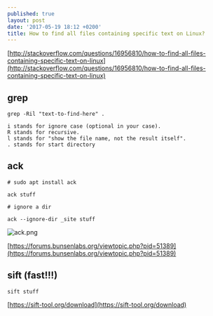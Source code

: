 ```yaml
---
published: true
layout: post
date: '2017-05-19 18:12 +0200'
title: How to find all files containing specific text on Linux?
---
```

[http://stackoverflow.com/questions/16956810/how-to-find-all-files-containing-specific-text-on-linux](http://stackoverflow.com/questions/16956810/how-to-find-all-files-containing-specific-text-on-linux)

## grep

    grep -Ril "text-to-find-here" .

    i stands for ignore case (optional in your case).
    R stands for recursive.
    l stands for "show the file name, not the result itself".
    . stands for start directory
    
## ack

    # sudo apt install ack
    
    ack stuff
    
    # ignore a dir
    
    ack --ignore-dir _site stuff
    
![ack.png]({{site.baseurl}}/media/ack.png)

[https://forums.bunsenlabs.org/viewtopic.php?pid=51389](https://forums.bunsenlabs.org/viewtopic.php?pid=51389)

## sift (fast!!!)

    sift stuff
    
[https://sift-tool.org/download](https://sift-tool.org/download)
